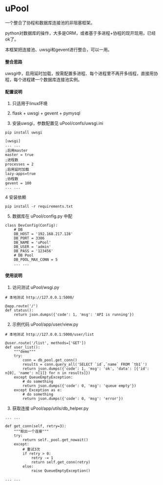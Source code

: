 # uPool
一个整合了协程和数据库连接池的非阻塞框架。

python对数据库的操作，大多是ORM，或者基于多进程+协程的现开现用，已经ok了。

本框架把连接池、uwsgi和gevent进行整合，可以一用。

#### 整合思路
uwsgi中，启用延时加载，按需配置多进程、每个进程里不再开多线程，直接用协程，每个进程建一个数据库连接池实例。

#### 配置说明
1. 只适用于linux环境

2. flask + uwsgi + gevent + pymysql

3. 安装uwsgi，参数配置见 uPool/confs/uwsgi.ini
```
pip install uwsgi
```
```
[uwsgi]
... ...
;启用master
master = true
;进程数
processes = 2
;启用延时加载
lazy-apps=true
;协程数
gevent = 100
... ...
```
4 安装依赖
```
pip install -r requirements.txt
```
5. 数据库在 uPool/config.py 中配
```
class DevConfig(Config):
    # DB
    DB_HOST = '192.168.217.128'
    DB_PORT = 3306
    DB_NAME = 'uPool'
    DB_USER = 'admin'
    DB_PASS = '123456'
    # DB Pool
    DB_POOL_MAX_CONN = 5
    ... ...
```

#### 使用说明
1. 访问测试 uPool/wsgi.py
```
# 本地测试 http://127.0.0.1:5000/

@app.route('/')
def status():
    return json.dumps({'code': 1, 'msg': 'API is running'})
```
2. 示例代码 uPool/app/user/view.py
```
# 本地测试 http://127.0.0.1:5000/user/list

@user.route('/list', methods=['GET'])
def user_list():
    """demo"""
    try:
        conn = db_pool.get_conn()
        results = conn.query_all('SELECT `id`,`name` FROM `tb1`')
        return json.dumps({'code': 1, 'msg': 'ok', 'data': [{'id': n[0], 'name': n[1]} for n in results]})
    except QueueEmptyException:
        # do something
        return json.dumps({'code': 0, 'msg': 'queue empty'})
    except Exception as e:
        # do something
        return json.dumps({'code': 0, 'msg': 'error'})
```
3. 获取连接 uPool/app/utils/db_helper.py
```
... ...

def get_conn(self, retry=3):
    """取出一个连接"""
    try:
        return self._pool.get_nowait()
    except:
        # 重试3次
        if retry > 0:
            retry -= 1
            return self.get_conn(retry)
        else:
            raise QueueEmptyException()

... ...
```